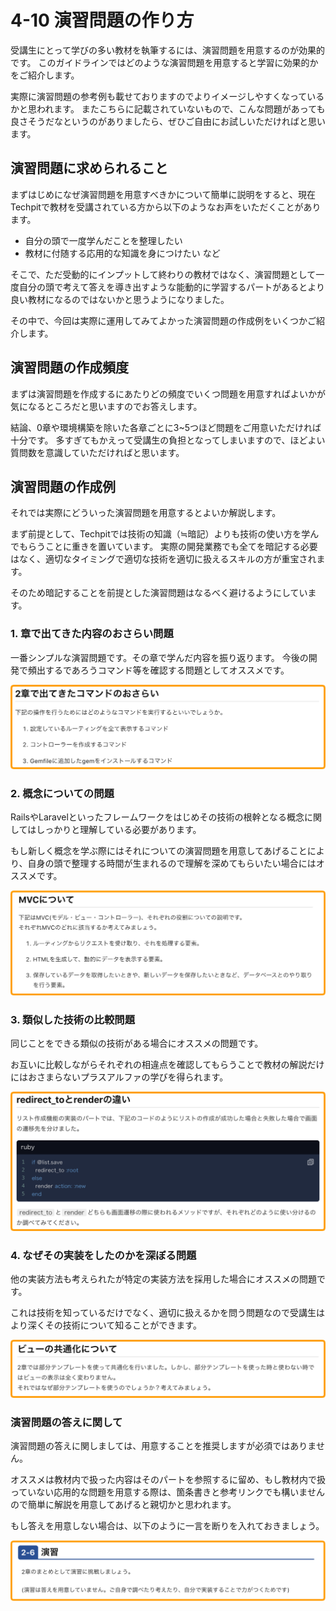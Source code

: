 # 4-10 演習問題の作り方

受講生にとって学びの多い教材を執筆するには、演習問題を用意するのが効果的です。
このガイドラインではどのような演習問題を用意すると学習に効果的かをご紹介します。

実際に演習問題の参考例も載せておりますのでよりイメージしやすくなっているかと思われます。
またこちらに記載されていないもので、こんな問題があっても良さそうだなというのがありましたら、ぜひご自由にお試しいただければと思います。


## 演習問題に求められること

まずはじめになぜ演習問題を用意すべきかについて簡単に説明をすると、現在Techpitで教材を受講されている方から以下のようなお声をいただくことがあります。

- 自分の頭で一度学んだことを整理したい
- 教材に付随する応用的な知識を身につけたい
など

そこで、ただ受動的にインプットして終わりの教材ではなく、演習問題として一度自分の頭で考えて答えを導き出すような能動的に学習するパートがあるとより良い教材になるのではないかと思うようになりました。

その中で、今回は実際に運用してみてよかった演習問題の作成例をいくつかご紹介します。

## 演習問題の作成頻度

まずは演習問題を作成するにあたりどの頻度でいくつ問題を用意すればよいかが気になるところだと思いますのでお答えします。

結論、0章や環境構築を除いた各章ごとに3~5つほど問題をご用意いただければ十分です。
多すぎてもかえって受講生の負担となってしまいますので、ほどよい質問数を意識していただければと思います。

## 演習問題の作成例

それでは実際にどういった演習問題を用意するとよいか解説します。

まず前提として、Techpitでは技術の知識（≒暗記）よりも技術の使い方を学んでもらうことに重きを置いています。
実際の開発業務でも全てを暗記する必要はなく、適切なタイミングで適切な技術を適切に扱えるスキルの方が重宝されます。

そのため暗記することを前提とした演習問題はなるべく避けるようにしています。

### 1. 章で出てきた内容のおさらい問題
一番シンプルな演習問題です。その章で学んだ内容を振り返ります。
今後の開発で頻出するであろうコマンド等を確認する問題としてオススメです。

![](../.gitbook/assets/test-hurikaeri.png)

### 2. 概念についての問題
RailsやLaravelといったフレームワークをはじめその技術の根幹となる概念に関してはしっかりと理解している必要があります。

もし新しく概念を学ぶ際にはそれについての演習問題を用意してあげることにより、自身の頭で整理する時間が生まれるので理解を深めてもらいたい場合にはオススメです。

![](../.gitbook/assets/test-gainen.png)

### 3. 類似した技術の比較問題
同じことをできる類似の技術がある場合にオススメの問題です。

お互いに比較しながらそれぞれの相違点を確認してもらうことで教材の解説だけにはおさまらないプラスアルファの学びを得られます。

![](../.gitbook/assets/test-hikaku.png)

### 4. なぜその実装をしたのかを深ぼる問題
他の実装方法も考えられたが特定の実装方法を採用した場合にオススメの問題です。

これは技術を知っているだけでなく、適切に扱えるかを問う問題なので受講生はより深くその技術について知ることができます。

![](../.gitbook/assets/test-jissoriyuu.png)


### 演習問題の答えに関して

演習問題の答えに関しましては、用意することを推奨しますが必須ではありません。

オススメは教材内で扱った内容はそのパートを参照するに留め、もし教材内で扱っていない応用的な問題を用意する際は、箇条書きと参考リンクでも構いませんので簡単に解説を用意してあげると親切かと思われます。

もし答えを用意しない場合は、以下のように一言を断りを入れておきましょう。

![](../.gitbook/assets/test-noanswer.png)


